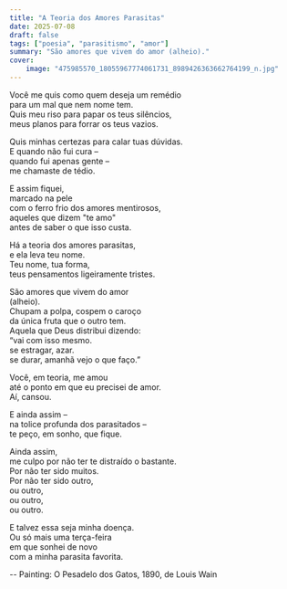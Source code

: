 ```yaml
---
title: "A Teoria dos Amores Parasitas"
date: 2025-07-08
draft: false
tags: ["poesia", "parasitismo", "amor"]
summary: "São amores que vivem do amor (alheio)."
cover:
    image: "475985570_18055967774061731_8989426363662764199_n.jpg"
---
```


Você me quis como quem deseja um remédio<br>
para um mal que nem nome tem.<br>
Quis meu riso para papar os teus silêncios,<br>
meus planos para forrar os teus vazios.<br>

Quis minhas certezas para calar tuas dúvidas.<br>
E quando não fui cura –<br>
quando fui apenas gente –<br>
me chamaste de tédio.<br>

E assim fiquei,<br>
marcado na pele<br>
com o ferro frio dos amores mentirosos,<br>
aqueles que dizem "te amo"<br>
antes de saber o que isso custa.<br>

Há a teoria dos amores parasitas,<br>
e ela leva teu nome.<br>
Teu nome, tua forma,<br>
teus pensamentos ligeiramente tristes.<br>

São amores que vivem do amor<br>
(alheio).<br>
Chupam a polpa, cospem o caroço<br>
da única fruta que o outro tem.<br>
Aquela que Deus distribui dizendo:<br>
“vai com isso mesmo.<br>
se estragar, azar.<br>
se durar, amanhã vejo o que faço.”<br>

Você, em teoria, me amou<br>
até o ponto em que eu precisei de amor.<br>
Aí, cansou.<br>

E ainda assim –<br>
na tolice profunda dos parasitados –<br>
te peço, em sonho, que fique.<br>

Ainda assim,<br>
me culpo por não ter te distraído o bastante.<br>
Por não ter sido muitos.<br>
Por não ter sido outro,<br>
ou outro,<br>
ou outro,<br>
ou outro.<br>

E talvez essa seja minha doença.<br>
Ou só mais uma terça-feira<br>
em que sonhei de novo<br>
com a minha parasita favorita.

--
Painting: O Pesadelo dos Gatos, 1890, de Louis Wain